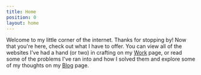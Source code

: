 ```yaml
---
title: Home
position: 0
layout: home
---
```


Welcome to my little corner of the internet. Thanks for stopping by! Now that you're here, check out what I have to offer. You can view all of the websites I've had a hand (or two) in crafting on my [Work](/work/) page, or read some of the problems I've ran into and how I solved them and explore some of my thoughts on my [Blog](/blog/) page.
